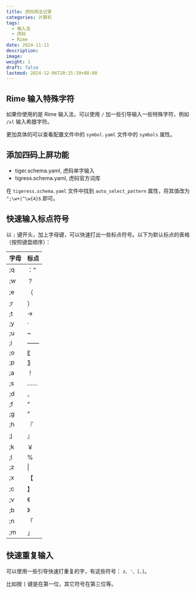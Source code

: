```yaml
---
title: 虎码用法记录
categories: 计算机
tags:
  - 输入法
  - 虎码
  - Rime
date: 2024-11-11
description: 
image: 
weight: 1
draft: false
lastmod: 2024-12-06T20:15:39+08:00
---
```

## Rime 输入特殊字符

如果你使用的是 Rime 输入法，可以使用 `/` 加一些引导输入一些特殊字符，例如 `/xl` 输入希腊字符。

更加具体的可以查看配置文件中的 `symbol.yaml` 文件中的 `symbols` 属性。

## 添加四码上屏功能

- tiger.schema.yaml, 虎码单字输入
- tigress.schema.yaml, 虎码官方词库

在 `tigeress.schema.yaml` 文件中找到 `auto_select_pattern` 属性，将其值改为 `^;\w+|^\w{4}$` 即可。

## 快速输入标点符号

以 `;` 键开头，加上字母键，可以快速打出一些标点符号。以下为默认标点的表格（按照键盘顺序）：

| 字母  | 标点  |
| --- | --- |
| ;q  | ：“  |
| ;w  | ？   |
| ;e  | （   |
| ;r  | ）   |
| ;t  | →   |
| ;y  | ·   |
| ;u  | ~   |
| ;i  | ——  |
| ;o  | 〖   |
| ;p  | 〗   |
| ;a  | ！   |
| ;s  | ……  |
| ;d  | 、   |
| ;f  | “   |
| ;g  | ”   |
| ;h  | 『   |
| ;j  | 』   |
| ;k  | ￥   |
| ;l  | %   |
| ;z  | \|  |
| ;x  | 【   |
| ;c  | 】   |
| ;v  | 《   |
| ;b  | 》   |
| ;n  | 「   |
| ;m  | 」   |


## 快速重复输入

可以使用一些引导快速打重复的字，有这些符号：
`z、'、[、]`。

比如按 `[` 键是在第一位，其它符号在第三位等。








